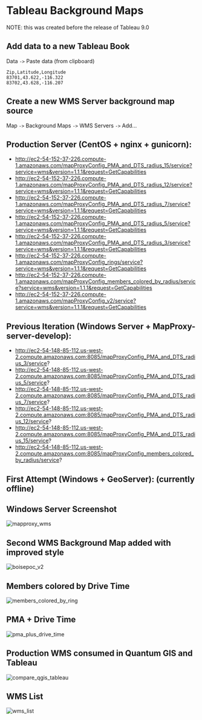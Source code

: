 # Tableau Background Maps

NOTE: this was created before the release of Tableau 9.0

## Add data to a new Tableau Book

Data `->` Paste data (from clipboard)

```
Zip,Latitude,Longitude
83701,43.622,-116.322
83702,43.628,-116.207
```

## Create a new WMS Server background map source

Map `->` Background Maps `->` WMS Servers `->` Add...

## Production Server (CentOS + nginx + gunicorn):
 - http://ec2-54-152-37-226.compute-1.amazonaws.com/mapProxyConfig_PMA_and_DTS_radius_15/service?service=wms&version=1.1.1&request=GetCapabilities
 - http://ec2-54-152-37-226.compute-1.amazonaws.com/mapProxyConfig_PMA_and_DTS_radius_12/service?service=wms&version=1.1.1&request=GetCapabilities
 - http://ec2-54-152-37-226.compute-1.amazonaws.com/mapProxyConfig_PMA_and_DTS_radius_7/service?service=wms&version=1.1.1&request=GetCapabilities
 - http://ec2-54-152-37-226.compute-1.amazonaws.com/mapProxyConfig_PMA_and_DTS_radius_5/service?service=wms&version=1.1.1&request=GetCapabilities
 - http://ec2-54-152-37-226.compute-1.amazonaws.com/mapProxyConfig_PMA_and_DTS_radius_3/service?service=wms&version=1.1.1&request=GetCapabilities
 - http://ec2-54-152-37-226.compute-1.amazonaws.com/mapProxyConfig_rings/service?service=wms&version=1.1.1&request=GetCapabilities
 - http://ec2-54-152-37-226.compute-1.amazonaws.com/mapProxyConfig_members_colored_by_radius/service?service=wms&version=1.1.1&request=GetCapabilities
 - http://ec2-54-152-37-226.compute-1.amazonaws.com/mapProxyConfig_v2/service?service=wms&version=1.1.1&request=GetCapabilities

## Previous Iteration (Windows Server + MapProxy-server-develop):
- http://ec2-54-148-85-112.us-west-2.compute.amazonaws.com:8085/mapProxyConfig_PMA_and_DTS_radius_3/service?
- http://ec2-54-148-85-112.us-west-2.compute.amazonaws.com:8085/mapProxyConfig_PMA_and_DTS_radius_5/service?
- http://ec2-54-148-85-112.us-west-2.compute.amazonaws.com:8085/mapProxyConfig_PMA_and_DTS_radius_7/service?
- http://ec2-54-148-85-112.us-west-2.compute.amazonaws.com:8085/mapProxyConfig_PMA_and_DTS_radius_12/service?
- http://ec2-54-148-85-112.us-west-2.compute.amazonaws.com:8085/mapProxyConfig_PMA_and_DTS_radius_15/service?
- http://ec2-54-148-85-112.us-west-2.compute.amazonaws.com:8085/mapProxyConfig_members_colored_by_radius/service?

## First Attempt (Windows + GeoServer):  (currently offline)

## Windows Server Screenshot

![mapproxy_wms](https://cloud.githubusercontent.com/assets/121151/5911919/45e2dbbc-a59a-11e4-9e25-3b6312cc4e6f.png)

## Second WMS Background Map added with improved style

![boisepoc_v2](https://cloud.githubusercontent.com/assets/121151/5930430/9890d33c-a65d-11e4-9366-536fc5d6d7a0.png)

## Members colored by Drive Time

![members_colored_by_ring](https://cloud.githubusercontent.com/assets/121151/5951093/0dbd1bc0-a730-11e4-8bd4-398734c48fee.png)

## PMA + Drive Time

![pma_plus_drive_time](https://cloud.githubusercontent.com/assets/121151/5968496/118c4c9c-a7e6-11e4-8f41-a87fe9130706.png)

## Production WMS consumed in Quantum GIS and Tableau

![compare_qgis_tableau](https://cloud.githubusercontent.com/assets/121151/6031902/2b4c5c3c-abd1-11e4-986c-a634eaeb9aa3.PNG)

## WMS List

![wms_list](https://cloud.githubusercontent.com/assets/121151/6032303/73cac620-abd5-11e4-84f0-a01430ec38d2.PNG)
